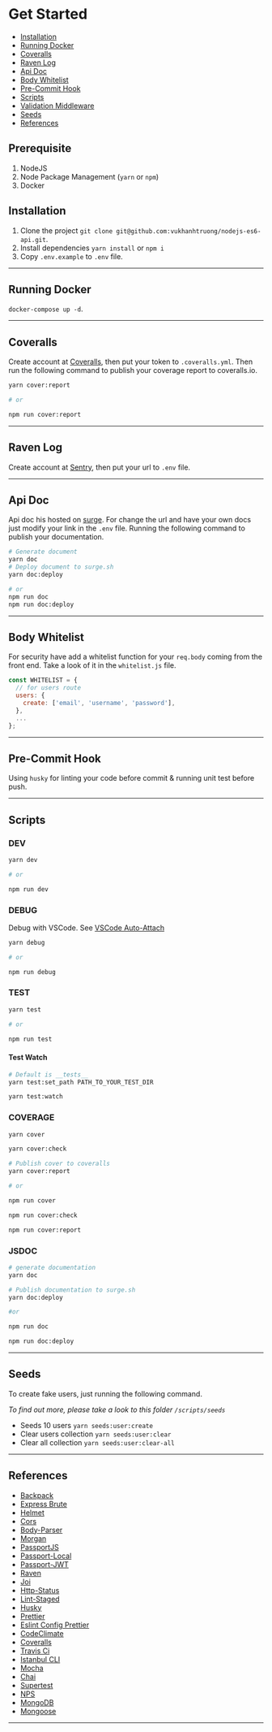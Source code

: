 # Get Started

- [Installation](https://github.com/vukhanhtruong/nodejs-es6-api#installation)
- [Running Docker](https://github.com/vukhanhtruong/nodejs-es6-api#running-docker)
- [Coveralls](https://github.com/vukhanhtruong/nodejs-es6-api#coveralls)
- [Raven Log](https://github.com/vukhanhtruong/nodejs-es6-api#raven-log)
- [Api Doc](https://github.com/vukhanhtruong/nodejs-es6-api#api-doc)
- [Body Whitelist](https://github.com/vukhanhtruong/nodejs-es6-api#body-whitelist)
- [Pre-Commit Hook](https://github.com/vukhanhtruong/nodejs-es6-api#pre-commit-hook)
- [Scripts](https://github.com/vukhanhtruong/nodejs-es6-api#scripts)
- [Validation Middleware](https://github.com/vukhanhtruong/nodejs-es6-api#validation-middleware)
- [Seeds](https://github.com/vukhanhtruong/nodejs-es6-api#seeds)
- [References](https://github.com/vukhanhtruong/nodejs-es6-api#references)

## Prerequisite
1. NodeJS
2. Node Package Management (`yarn` or `npm`)
3. Docker

## Installation

1. Clone the project `git clone git@github.com:vukhanhtruong/nodejs-es6-api.git`.
2. Install dependencies `yarn install` or `npm i`
3. Copy `.env.example` to `.env` file.

---

## Running Docker

`docker-compose up -d`.

---

## Coveralls

Create account at [Coveralls](https://coveralls.io), then put your token to `.coveralls.yml`. Then run the following command to publish your coverage report to coveralls.io.

```sh
yarn cover:report

# or

npm run cover:report
```

---

## Raven Log

Create account at [Sentry](https://sentry.io/), then put your url to `.env` file.

---

## Api Doc

Api doc his hosted on [surge](https://surge.sh/). For change the url and have your own docs just modify your link in the `.env` file. Running the following command to publish your documentation.

```sh
# Generate document
yarn doc
# Deploy document to surge.sh
yarn doc:deploy

# or
npm run doc
npm run doc:deploy
```
---

## Body Whitelist

For security have add a whitelist function for your `req.body` coming from the front end. Take a look of it in the `whitelist.js` file.

```js
const WHITELIST = {
  // for users route
  users: {
    create: ['email', 'username', 'password'],
  },
  ...
};
```

---


## Pre-Commit Hook

Using `husky` for linting your code before commit & running unit test before push.

---

## Scripts

### DEV

```sh
yarn dev

# or

npm run dev
```

### DEBUG

Debug with VSCode. See [VSCode Auto-Attach](https://code.visualstudio.com/updates/v1_22#_node-debugging)

```sh
yarn debug

# or

npm run debug
```

### TEST

```sh
yarn test

# or

npm run test
```

#### Test Watch

```sh
# Default is __tests__
yarn test:set_path PATH_TO_YOUR_TEST_DIR

yarn test:watch
```

### COVERAGE

```sh
yarn cover

yarn cover:check

# Publish cover to coveralls
yarn cover:report

# or

npm run cover

npm run cover:check

npm run cover:report
```

### JSDOC

```sh
# generate documentation
yarn doc

# Publish documentation to surge.sh
yarn doc:deploy

#or

npm run doc

npm run doc:deploy
```

---

## Seeds

To create fake users, just running the following command.

*To find out more, please take a look to this folder `/scripts/seeds`*

- Seeds 10 users `yarn seeds:user:create`
- Clear users collection `yarn seeds:user:clear`
- Clear all collection `yarn seeds:user:clear-all`

---

## References

- [Backpack](https://github.com/jaredpalmer/backpack/)
- [Express Brute](https://www.npmjs.com/package/express-brute)
- [Helmet](https://github.com/helmetjs/helmet)
- [Cors](https://github.com/expressjs/cors)
- [Body-Parser](https://github.com/expressjs/body-parser)
- [Morgan](https://github.com/expressjs/morgan)
- [PassportJS](https://github.com/jaredhanson/passport)
- [Passport-Local](https://github.com/jaredhanson/passport-local)
- [Passport-JWT](https://github.com/themikenicholson/passport-jwt)
- [Raven](https://github.com/getsentry/raven-node)
- [Joi](https://github.com/hapijs/joi)
- [Http-Status](https://github.com/adaltas/node-http-status)
- [Lint-Staged](https://github.com/okonet/lint-staged)
- [Husky](https://github.com/typicode/husky)
- [Prettier](https://github.com/prettier/prettier)
- [Eslint Config Prettier](https://github.com/prettier/eslint-config-prettier)
- [CodeClimate](https://codeclimate.com/)
- [Coveralls](https://github.com/integrations/coveralls)
- [Travis Ci](https://travis-ci.org/)
- [Istanbul CLI](https://github.com/istanbuljs/nyc)
- [Mocha](https://github.com/mochajs/mocha)
- [Chai](https://github.com/chaijs/chai)
- [Supertest](https://github.com/visionmedia/supertest)
- [NPS](https://github.com/kentcdodds/nps)
- [MongoDB](https://www.mongodb.com/)
- [Mongoose](http://mongoosejs.com/)

---
